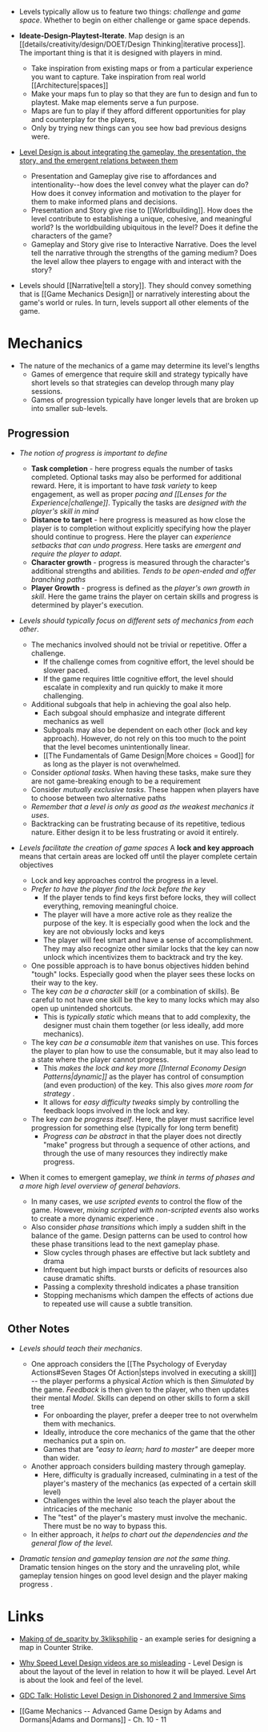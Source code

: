  
* Levels typically allow us to feature two things: *challenge* and *game space*.  Whether to begin on either challenge or game space depends.

* **Ideate-Design-Playtest-Iterate**. Map design is an [[details/creativity/design/DOET/Design Thinking|iterative process]]. The important thing is that it is designed with players in mind.
	* Take inspiration from existing maps or from a particular experience you want to capture. Take inspiration from real world [[Architecture|spaces]]
	* Make your maps fun to play so that they are fun to design and fun to playtest. Make map elements serve a fun purpose.
	* Maps are fun to play if they afford different opportunities for play and counterplay for the players,
	* Only by trying new things can you see how bad previous designs were. 

* [Level Design is about integrating the gameplay, the presentation, the story, and the emergent relations between them](https://www.youtube.com/watch?v=NO1lvc3ikXE) 
	* Presentation and Gameplay give rise to affordances and intentionality--how does the level convey what the player can do? How does it convey information and motivation to the player for them to make informed plans and decisions.
	* Presentation and Story give rise to [[Worldbuilding]]. How does the level contribute to establishing a unique, cohesive, and meaningful world? Is the worldbuilding ubiquitous in the level? Does it define the characters of the game? 
	* Gameplay and Story give rise to Interactive Narrative. Does the level tell the narrative through the strengths of the gaming medium? Does the level allow thee players to engage with and interact with the story? 

* Levels should [[Narrative|tell a story]]. They should convey something that is [[Game Mechanics Design]] or narratively interesting about the game's world or rules. In turn, levels support all other elements of the game. 

# Mechanics 
* The nature of the mechanics of a game may determine its level's lengths 
	* Games of emergence that require skill and strategy typically have short levels so that strategies can develop through many play sessions.
	* Games of progression typically have longer levels that are broken up into smaller sub-levels. 

## Progression 
* *The notion of progress is important to define*
	* **Task completion** - here progress equals the number of tasks completed. Optional tasks may also be performed for additional reward. Here, it is important to have *task variety* to keep engagement, as well as proper *pacing and [[Lenses for the Experience|challenge]]*.  Typically the tasks are *designed with the player's skill in mind*
	* **Distance to target** - here progress is measured as how close the player is to completion without explicitly specifying how the player should continue to progress. Here the player can *experience setbacks that can undo progress*.  Here tasks are *emergent and require the player to adapt*. 
	* **Character growth** - progress is measured through the character's additional strengths and abilities.  *Tends to be open-ended and offer branching paths*
	* **Player Growth** - progress is defined as the *player's own growth in skill*. Here the game trains the player on certain skills and progress is determined by player's execution. 

* *Levels should typically focus on different sets of mechanics from each other*.
	* The mechanics involved should not be trivial or repetitive. Offer a challenge. 
		* If the challenge comes from cognitive effort, the level should be slower paced. 
		* If the game requires little cognitive effort, the level should escalate in complexity and run quickly to make it more challenging. 
	* Additional subgoals that help in achieving the goal also help. 
		* Each subgoal should emphasize and integrate different mechanics as well
		* Subgoals may also be dependent on each other (lock and key approach).  However, do not rely on this too much to the point that the level becomes unintentionally linear. 
		* [[The Fundamentals of Game Design|More choices = Good]] for as long as the player is not overwhelmed. 
	* Consider *optional tasks*. When having these tasks, make sure they are not game-breaking enough to be a requirement
	* Consider *mutually exclusive tasks*. These happen when players have to choose between two alternative paths 
	* *Remember that a level is only as good as the weakest mechanics it uses*. 
	* Backtracking can be frustrating because of its repetitive, tedious nature. Either design it to be less frustrating or avoid it entirely. 

* *Levels facilitate the creation of game spaces*  A **lock and key approach** means that certain areas are locked off until the player complete certain objectives
	* Lock and key approaches control the progress in a level. 
	* *Prefer to have the player find the lock before the key*
		* If the player tends to find keys first before locks, they will collect everything, removing meaningful choice.  
		* The player will have a more active role as they realize the purpose of the key. It is especially good when the lock and the key are not obviously locks and keys 
		* The player will feel smart and have a sense of accomplishment. They may also recognize other similar locks that the key can now unlock which incentivizes them to backtrack and try the key. 
	* One possible approach is to have bonus objectives hidden behind "tough" locks. Especially good when the player sees these locks on their way to the key.
	* The key *can be a character skill* (or a combination of skills). Be careful to not have one skill be the key to many locks which may also open up unintended shortcuts. 
		* This is *typically static* which means that to add complexity, the designer must chain them together (or less ideally, add more mechanics).
	* The key *can be a consumable item* that vanishes on use. This forces the player to plan how to use the consumable, but it may also lead to a state where the player cannot progress. 
		* This *makes the lock and key more [[Internal Economy Design Patterns|dynamic]]* as the player has control of consumption (and even production) of the key. This also gives *more room for strategy* .
		* It allows for *easy difficulty tweaks* simply by controlling the feedback loops involved in the lock and key. 
	* The key *can be progress itself*. Here, the player must sacrifice level progression for something else (typically for long term benefit)
		* *Progress can be abstract* in that the player does not directly "make" progress but through a sequence of other actions, and through the use of many resources  they indirectly make progress. 

* When it comes to emergent gameplay, *we think in terms of phases and a more high level overview of general behaviors*.  
	* In many cases, we *use scripted events* to control the flow of the game. However, *mixing scripted with non-scripted events* also works to create a more dynamic experience .
	* Also consider *phase transitions* which imply a sudden shift in the balance of the game. Design patterns can be used to control how these phase transitions lead to the next gameplay phase. 
		* Slow cycles through phases are effective but lack subtlety and drama 
		* Infrequent but high impact bursts or deficits of resources also cause dramatic shifts. 
		* Passing a complexity threshold indicates a phase transition 
		* Stopping mechanisms which dampen the effects of actions due to repeated use will cause a subtle transition.

## Other Notes 
* *Levels should teach their mechanics*. 
	* One approach considers the [[The Psychology of Everyday Actions#Seven Stages Of Action|steps involved in executing a skill]] -- the player performs a physical *Action* which is then *Simulated* by the game. *Feedback* is then given to the player, who then updates their mental *Model*. Skills can depend on other skills to form a skill tree 
		* For onboarding the player, prefer a deeper tree to not overwhelm them with mechanics.  
		* Ideally, introduce the core mechanics of the game that the other mechanics put a spin on. 
		* Games that are *"easy to learn; hard to master"* are deeper more than wider. 
	* Another approach considers building mastery through gameplay. 
		* Here, difficulty is gradually increased, culminating in a test of the player's mastery of the mechanics (as expected of a certain skill level)
		* Challenges within the level also teach the player about the intricacies of the mechanic 
		* The "test" of the player's mastery must involve the mechanic. There must be no way to bypass this. 
	* In either approach, it *helps to chart out the dependencies and the general flow of the level*. 

* *Dramatic tension and gameplay tension are not the same thing*. Dramatic tension hinges on the story and the unraveling plot, while gameplay tension hinges on good level design and the player making progress .

# Links

* [Making of de_sparity by 3kliksphilip](https://www.youtube.com/watch?v=InmG615IgaA&list=PLfwtcDG7LpxG5QsLnW8FnuQXIVcIOOG0Y) - an example series for designing a map in Counter Strike.
* [Why Speed Level Design videos are so misleading](https://www.youtube.com/watch?v=IcCFto0u_g4) - Level Design is about the layout of the level in relation to how it will be played. Level Art is about the look and feel of the level.
* [GDC Talk: Holistic Level Design in Dishonored 2 and Immersive Sims](https://www.youtube.com/watch?v=NO1lvc3ikXE) 

* [[Game Mechanics -- Advanced Game Design by Adams and Dormans|Adams and Dormans]] - Ch. 10 - 11

